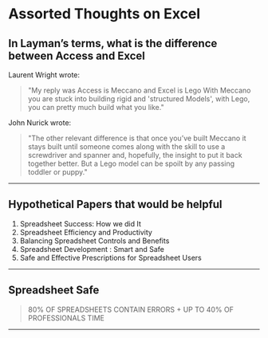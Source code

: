 # Assorted Thoughts on Excel

## In Layman’s terms, what is the difference between Access and Excel

<!-- http://peach.ease.lsoft.com/archives/excel-l.html -->

Laurent Wright wrote:

> "My reply was Access is Meccano and Excel is Lego With Meccano you are stuck into building rigid and 'structured Models', with Lego, you can pretty much build what you like."

John Nurick wrote:

> "The other relevant difference is that once you’ve built Meccano it stays built until someone comes along with the skill to use a screwdriver and spanner and, hopefully, the insight to put it back together better. But a Lego model can be spoilt by any passing toddler or puppy."

---

<!-- https://sysmod.wordpress.com/2011/11/23/the-science-of-spreadsheet-risk-management-july-5-6-2012-manchester-uk/ -->

## Hypothetical Papers that would be helpful

1.  Spreadsheet Success: How we did It
2.  Spreadsheet Efficiency and Productivity
3.  Balancing Spreadsheet Controls and Benefits
4.  Spreadsheet Development : Smart and Safe
5.  Safe and Effective Prescriptions for Spreadsheet Users

---

## Spreadsheet Safe

<!-- http://www.spreadsheetsafe.com/?page_id=13962 -->

> 80% OF SPREADSHEETS CONTAIN ERRORS + UP TO 40% OF PROFESSIONALS TIME

---

